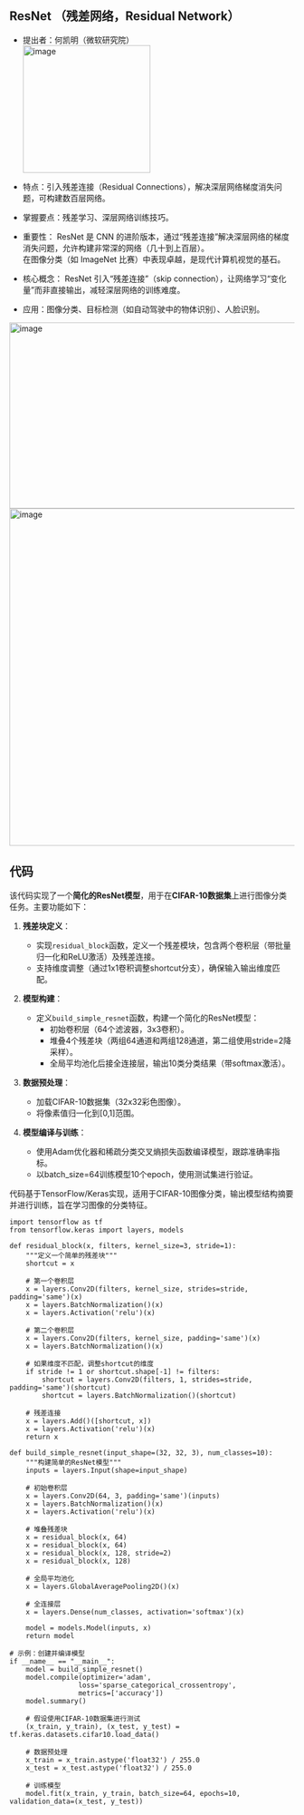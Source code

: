 ## ResNet （残差网络，Residual Network）
- 提出者：何凯明（微软研究院）  
  <img width="225" height="225" alt="image" src="https://github.com/user-attachments/assets/005ed077-913c-4432-9b16-6e2678626fa7" />  
   
- 特点：引入残差连接（Residual Connections），解决深层网络梯度消失问题，可构建数百层网络。 
- 掌握要点：残差学习、深层网络训练技巧。  
- 重要性：
ResNet 是 CNN 的进阶版本，通过“残差连接”解决深层网络的梯度消失问题，允许构建非常深的网络（几十到上百层）。  
在图像分类（如 ImageNet 比赛）中表现卓越，是现代计算机视觉的基石。  
- 核心概念：
ResNet 引入“残差连接”（skip connection），让网络学习“变化量”而非直接输出，减轻深层网络的训练难度。  
- 应用：图像分类、目标检测（如自动驾驶中的物体识别）、人脸识别。
<img width="570" height="328" alt="image" src="https://github.com/user-attachments/assets/4c111489-898f-4412-9e70-336ec2320f03" />  
 <img width="850" height="595" alt="image" src="https://github.com/user-attachments/assets/ee800edc-db6e-4cde-84d9-0d396ca69e58" />  


## 代码

该代码实现了一个**简化的ResNet模型**，用于在**CIFAR-10数据集**上进行图像分类任务。主要功能如下：

1. **残差块定义**：
   - 实现`residual_block`函数，定义一个残差模块，包含两个卷积层（带批量归一化和ReLU激活）及残差连接。
   - 支持维度调整（通过1x1卷积调整shortcut分支），确保输入输出维度匹配。

2. **模型构建**：
   - 定义`build_simple_resnet`函数，构建一个简化的ResNet模型：
     - 初始卷积层（64个滤波器，3x3卷积）。
     - 堆叠4个残差块（两组64通道和两组128通道，第二组使用stride=2降采样）。
     - 全局平均池化后接全连接层，输出10类分类结果（带softmax激活）。

3. **数据预处理**：
   - 加载CIFAR-10数据集（32x32彩色图像）。
   - 将像素值归一化到[0,1]范围。

4. **模型编译与训练**：
   - 使用Adam优化器和稀疏分类交叉熵损失函数编译模型，跟踪准确率指标。
   - 以batch_size=64训练模型10个epoch，使用测试集进行验证。

代码基于TensorFlow/Keras实现，适用于CIFAR-10图像分类，输出模型结构摘要并进行训练，旨在学习图像的分类特征。

 
```
import tensorflow as tf
from tensorflow.keras import layers, models

def residual_block(x, filters, kernel_size=3, stride=1):
    """定义一个简单的残差块"""
    shortcut = x
    
    # 第一个卷积层
    x = layers.Conv2D(filters, kernel_size, strides=stride, padding='same')(x)
    x = layers.BatchNormalization()(x)
    x = layers.Activation('relu')(x)
    
    # 第二个卷积层
    x = layers.Conv2D(filters, kernel_size, padding='same')(x)
    x = layers.BatchNormalization()(x)
    
    # 如果维度不匹配，调整shortcut的维度
    if stride != 1 or shortcut.shape[-1] != filters:
        shortcut = layers.Conv2D(filters, 1, strides=stride, padding='same')(shortcut)
        shortcut = layers.BatchNormalization()(shortcut)
    
    # 残差连接
    x = layers.Add()([shortcut, x])
    x = layers.Activation('relu')(x)
    return x

def build_simple_resnet(input_shape=(32, 32, 3), num_classes=10):
    """构建简单的ResNet模型"""
    inputs = layers.Input(shape=input_shape)
    
    # 初始卷积层
    x = layers.Conv2D(64, 3, padding='same')(inputs)
    x = layers.BatchNormalization()(x)
    x = layers.Activation('relu')(x)
    
    # 堆叠残差块
    x = residual_block(x, 64)
    x = residual_block(x, 64)
    x = residual_block(x, 128, stride=2)
    x = residual_block(x, 128)
    
    # 全局平均池化
    x = layers.GlobalAveragePooling2D()(x)
    
    # 全连接层
    x = layers.Dense(num_classes, activation='softmax')(x)
    
    model = models.Model(inputs, x)
    return model

# 示例：创建并编译模型
if __name__ == "__main__":
    model = build_simple_resnet()
    model.compile(optimizer='adam',
                 loss='sparse_categorical_crossentropy',
                 metrics=['accuracy'])
    model.summary()
    
    # 假设使用CIFAR-10数据集进行测试
    (x_train, y_train), (x_test, y_test) = tf.keras.datasets.cifar10.load_data()
    
    # 数据预处理
    x_train = x_train.astype('float32') / 255.0
    x_test = x_test.astype('float32') / 255.0
    
    # 训练模型
    model.fit(x_train, y_train, batch_size=64, epochs=10, validation_data=(x_test, y_test))
```
